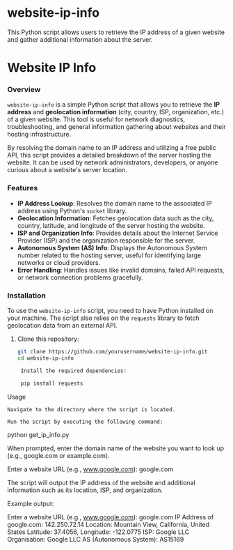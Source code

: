 # website-ip-info
This Python script allows users to retrieve the IP address of a given website and gather additional information about the server.

# Website IP Info

### Overview
`website-ip-info` is a simple Python script that allows you to retrieve the **IP address** and **geolocation information** (city, country, ISP, organization, etc.) of a given website. This tool is useful for network diagnostics, troubleshooting, and general information gathering about websites and their hosting infrastructure.

By resolving the domain name to an IP address and utilizing a free public API, this script provides a detailed breakdown of the server hosting the website. It can be used by network administrators, developers, or anyone curious about a website's server location.

### Features
- **IP Address Lookup**: Resolves the domain name to the associated IP address using Python's `socket` library.
- **Geolocation Information**: Fetches geolocation data such as the city, country, latitude, and longitude of the server hosting the website.
- **ISP and Organization Info**: Provides details about the Internet Service Provider (ISP) and the organization responsible for the server.
- **Autonomous System (AS) Info**: Displays the Autonomous System number related to the hosting server, useful for identifying large networks or cloud providers.
- **Error Handling**: Handles issues like invalid domains, failed API requests, or network connection problems gracefully.

### Installation

To use the `website-ip-info` script, you need to have Python installed on your machine. The script also relies on the `requests` library to fetch geolocation data from an external API.

1. Clone this repository:

   ```bash
   git clone https://github.com/yourusername/website-ip-info.git
   cd website-ip-info

    Install the required dependencies:

    pip install requests

Usage

    Navigate to the directory where the script is located.

    Run the script by executing the following command:

python get_ip_info.py

When prompted, enter the domain name of the website you want to look up (e.g., google.com or example.com).

Enter a website URL (e.g., www.google.com): google.com

The script will output the IP address of the website and additional information such as its location, ISP, and organization.

Example output:

Enter a website URL (e.g., www.google.com): google.com
IP Address of google.com: 142.250.72.14
Location: Mountain View, California, United States
Latitude: 37.4056, Longitude: -122.0775
ISP: Google LLC
Organisation: Google LLC
AS (Autonomous System): AS15169

